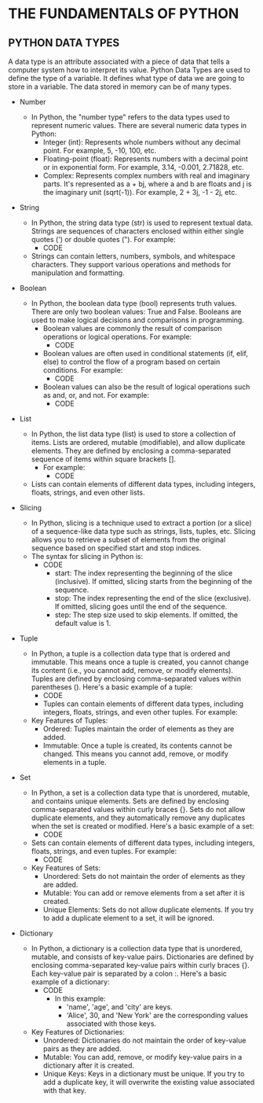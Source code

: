 # THE FUNDAMENTALS OF PYTHON 

## PYTHON DATA TYPES
A data type is an attribute associated with a piece of data that tells a computer system how to interpret its value. Python Data Types are used to define the type of a variable. It defines what type of data we are going to store in a variable. The data stored in memory can be of many types.
- Number
  - In Python, the "number type" refers to the data types used to represent numeric values. There are several numeric data types in Python:
    - Integer (int): Represents whole numbers without any decimal point. For example, 5, -10, 100, etc.
    - Floating-point (float): Represents numbers with a decimal point or in exponential form. For example, 3.14, -0.001, 2.71828, etc.
    - Complex: Represents complex numbers with real and imaginary parts. It's represented as a + bj, where a and b are floats and j is the imaginary unit (sqrt(-1)). For example, 2 + 3j, -1 - 2j, etc.
      
- String
  - In Python, the string data type (str) is used to represent textual data. Strings are sequences of characters enclosed within either single quotes (') or double quotes ("). For example:
      - CODE
  - Strings can contain letters, numbers, symbols, and whitespace characters. They support various operations and methods for manipulation and formatting. 
   
- Boolean
  - In Python, the boolean data type (bool) represents truth values. There are only two boolean values: True and False. Booleans are used to make logical decisions and comparisons in programming.
    - Boolean values are commonly the result of comparison operations or logical operations. For example:
      - CODE
    - Boolean values are often used in conditional statements (if, elif, else) to control the flow of a program based on certain conditions. For example:
      - CODE
    - Boolean values can also be the result of logical operations such as and, or, and not. For example:
      - CODE
  
- List
  - In Python, the list data type (list) is used to store a collection of items. Lists are ordered, mutable (modifiable), and allow duplicate elements. They are defined by enclosing a comma-separated sequence of items within square brackets [].
    - For example:
      - CODE
  - Lists can contain elements of different data types, including integers, floats, strings, and even other lists.
  
- Slicing
  - In Python, slicing is a technique used to extract a portion (or a slice) of a sequence-like data type such as strings, lists, tuples, etc. Slicing allows you to retrieve a subset of elements from the original sequence based on specified start and stop indices.
  - The syntax for slicing in Python is:
    - CODE
      - start: The index representing the beginning of the slice (inclusive). If omitted, slicing starts from the beginning of the sequence.
      - stop: The index representing the end of the slice (exclusive). If omitted, slicing goes until the end of the sequence.
      - step: The step size used to skip elements. If omitted, the default value is 1.

- Tuple
  - In Python, a tuple is a collection data type that is ordered and immutable. This means once a tuple is created, you cannot change its content (i.e., you cannot add, remove, or modify elements). Tuples are defined by enclosing comma-separated values within parentheses (). Here's a basic example of a tuple:
    - CODE
    - Tuples can contain elements of different data types, including integers, floats, strings, and even other tuples. For example:
  - Key Features of Tuples:
    - Ordered: Tuples maintain the order of elements as they are added.
    - Immutable: Once a tuple is created, its contents cannot be changed. This means you cannot add, remove, or modify elements in a tuple.

- Set
  - In Python, a set is a collection data type that is unordered, mutable, and contains unique elements. Sets are defined by enclosing comma-separated values within curly braces {}. Sets do not allow duplicate elements, and they automatically remove any duplicates when the set is created or modified. Here's a basic example of a set:
    - CODE
  - Sets can contain elements of different data types, including integers, floats, strings, and even tuples. For example:
    - CODE
  - Key Features of Sets:
    - Unordered: Sets do not maintain the order of elements as they are added.
    - Mutable: You can add or remove elements from a set after it is created.
    - Unique Elements: Sets do not allow duplicate elements. If you try to add a duplicate element to a set, it will be ignored.

- Dictionary
  - In Python, a dictionary is a collection data type that is unordered, mutable, and consists of key-value pairs. Dictionaries are defined by enclosing comma-separated key-value pairs within curly braces {}. Each key-value pair is separated by a colon :. Here's a basic example of a dictionary:
    - CODE
      - In this example:
        - 'name', 'age', and 'city' are keys.
        - 'Alice', 30, and 'New York' are the corresponding values associated with those keys.
  - Key Features of Dictionaries:
    - Unordered: Dictionaries do not maintain the order of key-value pairs as they are added.
    - Mutable: You can add, remove, or modify key-value pairs in a dictionary after it is created.
    - Unique Keys: Keys in a dictionary must be unique. If you try to add a duplicate key, it will overwrite the existing value associated with that key.
